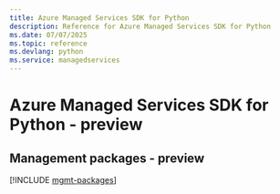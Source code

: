 ```yaml
---
title: Azure Managed Services SDK for Python
description: Reference for Azure Managed Services SDK for Python
ms.date: 07/07/2025
ms.topic: reference
ms.devlang: python
ms.service: managedservices
---
```

# Azure Managed Services SDK for Python - preview

## Management packages - preview
[!INCLUDE [mgmt-packages](managed-services-mgmt-index.md)]
